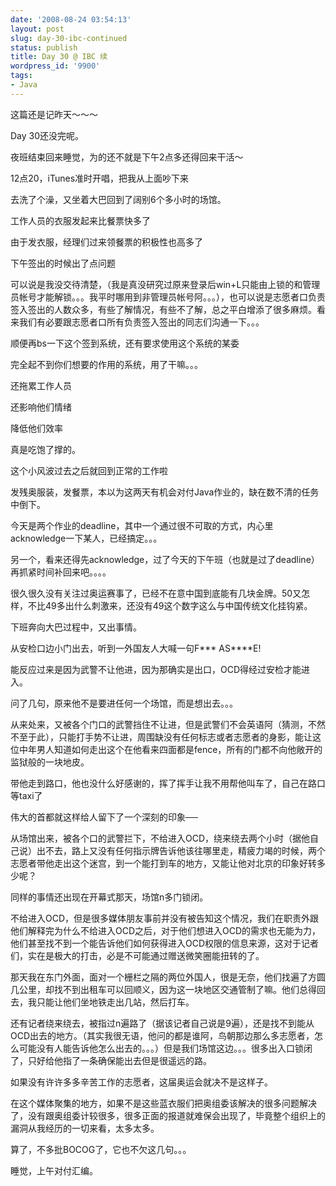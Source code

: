 ```yaml
---
date: '2008-08-24 03:54:13'
layout: post
slug: day-30-ibc-continued
status: publish
title: Day 30 @ IBC 续
wordpress_id: '9900'
tags:
- Java
---
```


这篇还是记昨天～～～


  





Day 30还没完呢。




  





夜班结束回来睡觉，为的还不就是下午2点多还得回来干活～




  





12点20，iTunes准时开唱，把我从上面吵下来




  





去洗了个澡，又坐着大巴回到了阔别6个多小时的场馆。




  





工作人员的衣服发起来比餐票快多了




  





由于发衣服，经理们过来领餐票的积极性也高多了




  





下午签出的时候出了点问题




  





可以说是我没交待清楚，（我是真没研究过原来登录后win+L只能由上锁的和管理员帐号才能解锁。。。我平时哪用到非管理员帐号阿。。。），也可以说是志愿者口负责签入签出的人数众多，有些了解情况，有些不了解，总之平白增添了很多麻烦。看来我们有必要跟志愿者口所有负责签入签出的同志们沟通一下。。。




顺便再bs一下这个签到系统，还有要求使用这个系统的某委




完全起不到你们想要的作用的系统，用了干嘛。。。




还拖累工作人员




还影响他们情绪




降低他们效率




  





真是吃饱了撑的。




  





  





这个小风波过去之后就回到正常的工作啦




  





发残奥服装，发餐票，本以为这两天有机会对付Java作业的，缺在数不清的任务中倒下。




  





今天是两个作业的deadline，其中一个通过很不可取的方式，内心里acknowledge一下某人，已经搞定。。。




另一个，看来还得先acknowledge，过了今天的下午班（也就是过了deadline）再抓紧时间补回来吧。。。。




  





很久很久没有关注过奥运赛事了，已经不在意中国到底能有几块金牌。50又怎样，不比49多出什么刺激来，还没有49这个数字这么与中国传统文化挂钩紧。




  





下班奔向大巴过程中，又出事情。




从安检口边小门出去，听到一外国友人大喊一句F*** AS****E!




能反应过来是因为武警不让他进，因为那确实是出口，OCD得经过安检才能进入。




问了几句，原来他不是要进任何一个场馆，而是想出去。。。




从来处来，又被各个门口的武警挡住不让进，但是武警们不会英语阿（猜测，不然不至于此），只能打手势不让进，周围缺没有任何标志或者志愿者的身影，能让这位中年男人知道如何走出这个在他看来四面都是fence，所有的门都不向他敞开的监狱般的一块地皮。




带他走到路口，他也没什么好感谢的，挥了挥手让我不用帮他叫车了，自己在路口等taxi了




伟大的首都就这样给人留下了一个深刻的印象──




从场馆出来，被各个口的武警拦下，不给进入OCD，绕来绕去两个小时（据他自己说）出不去，路上又没有任何指示牌告诉他该往哪里走，精疲力竭的时候，两个志愿者带他走出这个迷宫，到一个能打到车的地方，又能让他对北京的印象好转多少呢？




  





同样的事情还出现在开幕式那天，场馆n多门锁闭。




不给进入OCD，但是很多媒体朋友事前并没有被告知这个情况，我们在职责外跟他们解释完为什么不给进入OCD之后，对于他们想进入OCD的需求也无能为力，他们甚至找不到一个能告诉他们如何获得进入OCD权限的信息来源，这对于记者们，实在是极大的打击，必是不可能通过赠送微笑圈能扭转的了。




那天我在东门外面，面对一个栅栏之隔的两位外国人，很是无奈，他们找遍了方圆几公里，却找不到出租车可以回顺义，因为这一块地区交通管制了嘛。他们总得回去，我只能让他们坐地铁走出几站，然后打车。




还有记者绕来绕去，被指过n遍路了（据该记者自己说是9遍），还是找不到能从OCD出去的地方。（其实我很无语，他问的都是谁阿，鸟朝那边那么多志愿者，怎么可能没有人能告诉他怎么出去的。。。）但是我们场馆这边。。。很多出入口锁闭了，只好给他指了一条确保能出去但是很遥远的路。




  





如果没有许许多多辛苦工作的志愿者，这届奥运会就决不是这样子。




在这个媒体聚集的地方，如果不是这些蓝衣服们把奥组委该解决的很多问题解决了，没有跟奥组委计较很多，很多正面的报道就难保会出现了，毕竟整个组织上的漏洞从我经历的一切来看，太多太多。




  





算了，不多批BOCOG了，它也不欠这几句。。。




  





睡觉，上午对付汇编。
